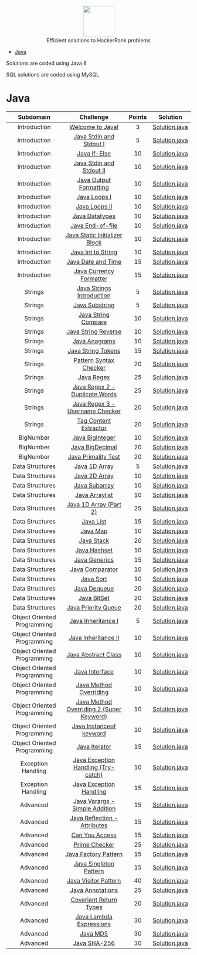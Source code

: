 <p align="center">
    <a href="https://www.hackerrank.com/mohitrajvardhan17">
        <img height=85 src="https://d3keuzeb2crhkn.cloudfront.net/hackerrank/assets/styleguide/logo_wordmark-f5c5eb61ab0a154c3ed9eda24d0b9e31.svg">
    </a>
    <br>Efficient solutions to HackerRank problems
</p>

* [Java](#java)

Solutions are coded using Java 8

SQL solutions are coded using MySQL

# Java

|          Subdomain          |                                                         Challenge                                                        | Points |                                                                                         Solution                                                                                        |
|:---------------------------:|:------------------------------------------------------------------------------------------------------------------------:|:------:|:---------------------------------------------------------------------------------------------------------------------------------------------------------------------------------------:|
|         Introduction        | [Welcome to Java!](https://www.hackerrank.com/challenges/welcome-to-java)                                                |    3   | [Solution.java](https://github.com/mohitrajvardhan17/HackerRank/blob/master/Java/Introduction/1.%20Welcome%20to%20Java!/Solution.java)                                                  |
|         Introduction        | [Java Stdin and Stdout I](https://www.hackerrank.com/challenges/java-stdin-and-stdout-1)                                 |    5   | [Solution.java](https://github.com/mohitrajvardhan17/HackerRank/blob/master/Java/Introduction/2.%20Java%20Stdin%20and%20Stdout%20I/Solution.java)                                       |
|         Introduction        | [Java If-Else](https://www.hackerrank.com/challenges/java-if-else)                                                       |   10   | [Solution.java](https://github.com/mohitrajvardhan17/HackerRank/blob/master/Java/Introduction/3.%20Java%20If-Else/Solution.java)                                                        |
|         Introduction        | [Java Stdin and Stdout II](https://www.hackerrank.com/challenges/java-stdin-stdout)                                      |   10   | [Solution.java](https://github.com/mohitrajvardhan17/HackerRank/blob/master/Java/Introduction/4.%20Java%20Stdin%20and%20Stdout%20II/Solution.java)                                      |
|         Introduction        | [Java Output Formatting](https://www.hackerrank.com/challenges/java-output-formatting)                                   |   10   | [Solution.java](https://github.com/mohitrajvardhan17/HackerRank/blob/master/Java/Introduction/8.%20Java%20Output%20Formatting/Solution.java)                                            |
|         Introduction        | [Java Loops I](https://www.hackerrank.com/challenges/java-loops-i)                                                       |   10   | [Solution.java](https://github.com/mohitrajvardhan17/HackerRank/blob/master/Java/Introduction/5.%20Java%20Loops%20I/Solution.java)                                                      |  
|         Introduction        | [Java Loops II](https://www.hackerrank.com/challenges/java-loops)                                                        |   10   | [Solution.java](https://github.com/mohitrajvardhan17/HackerRank/blob/master/Java/Introduction/6.%20Java%20Loops%20II/Solution.java)                                                     |
|         Introduction        | [Java Datatypes](https://www.hackerrank.com/challenges/java-datatypes)                                                   |   10   | [Solution.java](https://github.com/mohitrajvardhan17/HackerRank/tree/master/Java/Introduction/7.%20Java%20Datatypes/Solution.java)                                                      |
|         Introduction        | [Java End-of-file](https://www.hackerrank.com/challenges/java-end-of-file)                                               |   10   | [Solution.java](https://github.com/mohitrajvardhan17/HackerRank/blob/master/Java/Introduction/9.%20Java%20End-of-file/Solution.java)                                                    |
|         Introduction        | [Java Static Initializer Block](https://www.hackerrank.com/challenges/java-static-initializer-block)                     |   10   | [Solution.java](https://github.com/mohitrajvardhan17/HackerRank/blob/master/Java/Introduction/10.%20Java%20Static%20Initializer%20Block/Solution.java)                                  |
|         Introduction        | [Java Int to String](https://www.hackerrank.com/challenges/java-int-to-string)                                           |   10   | [Solution.java](https://github.com/mohitrajvardhan17/HackerRank/blob/master/Java/Introduction/11.%20Java%20Int%20to%20String/Solution.java)                                             |
|         Introduction        | [Java Date and Time](https://www.hackerrank.com/challenges/java-date-and-time)                                           |   15   | [Solution.java](https://github.com/mohitrajvardhan17/HackerRank/blob/master/Java/Introduction/12.%20Java%20Date%20and%20Time/Solution.java)                                             |
|         Introduction        | [Java Currency Formatter](https://www.hackerrank.com/challenges/java-currency-formatter)                                 |   15   | [Solution.java](https://github.com/mohitrajvardhan17/HackerRank/blob/master/Java/Introduction/13.%20Java%20Currency%20Formatter/Solution.java)                                          |
|           Strings           | [Java Strings Introduction](https://www.hackerrank.com/challenges/java-strings-introduction)                             |    5   | [Solution.java](https://github.com/mohitrajvardhan17/HackerRank/blob/master/Java/Strings/1.%20Java%20Strings%20Introduction/Solution.java)                                              |
|           Strings           | [Java Substring](https://www.hackerrank.com/challenges/java-substring)                                                   |    5   | [Solution.java](https://github.com/mohitrajvardhan17/HackerRank/blob/master/Java/Strings/2.%20Java%20Substring/Solution.java)                                                           |
|           Strings           | [Java String Compare](https://www.hackerrank.com/challenges/java-string-compare)                                         |   10   | [Solution.java](https://github.com/mohitrajvardhan17/HackerRank/blob/master/Java/Strings/3.%20Java%20Substring%20Comparisons/Solution.java)                                             |
|           Strings           | [Java String Reverse](https://www.hackerrank.com/challenges/java-string-reverse)                                         |   10   | [Solution.java](https://github.com/mohitrajvardhan17/HackerRank/blob/master/Java/Strings/4.%20Java%20String%20Reverse/Solution.java)                                                    |
|           Strings           | [Java Anagrams](https://www.hackerrank.com/challenges/java-anagrams)                                                     |   10   | [Solution.java](https://github.com/mohitrajvardhan17/HackerRank/tree/master/Java/Strings/5.%20Java%20Anagrams)                                                                          |
|           Strings           | [Java String Tokens](https://www.hackerrank.com/challenges/java-string-tokens)                                           |   15   | [Solution.java](https://github.com/mohitrajvardhan17/HackerRank/blob/master/Java/Strings/6.%20Java%20String%20Tokens/Solution.java)                                                     |
|           Strings           | [Pattern Syntax Checker](https://www.hackerrank.com/challenges/pattern-syntax-checker)                                   |   20   | [Solution.java](https://github.com/mohitrajvardhan17/HackerRank/blob/master/Java/Strings/7.%20Pattern%20Syntax%20Checker/Solution.java)                                                 |
|           Strings           | [Java Regex](https://www.hackerrank.com/challenges/java-regex)                                                           |   25   | [Solution.java](https://github.com/mohitrajvardhan17/HackerRank/blob/master/Java/Strings/8.%20Java%20Regex/Solution.java)                                                               |
|           Strings           | [Java Regex 2 - Duplicate Words](https://www.hackerrank.com/challenges/duplicate-word)                                   |   25   | [Solution.java](https://github.com/mohitrajvardhan17/HackerRank/blob/master/Java/Strings/9.%20Java%20Regex%202%20-%20Duplicate%20Words/Solution.java)                                   |
|           Strings           | [Java Regex 3 - Username Checker](https://www.hackerrank.com/challenges/valid-username-checker)                          |   20   | [Solution.java](https://github.com/mohitrajvardhan17/HackerRank/blob/master/Java/Strings/10.%20Java%20Regex%203%20-%20Username%20Checker/Solution.java)                                 |
|           Strings           | [Tag Content Extractor](https://www.hackerrank.com/challenges/tag-content-extractor)                                     |   20   | [Solution.java](https://github.com/mohitrajvardhan17/HackerRank/blob/master/Java/Strings/11.%20Tag%20Content%20Extractor/Solution.java)                                                 |
|          BigNumber          | [Java BigInteger](https://www.hackerrank.com/challenges/java-biginteger)                                                 |   10   | [Solution.java](https://github.com/mohitrajvardhan17/HackerRank/blob/master/Java/BigNumber/1.%20Java%20BigDecimal/Solution.java)                                                        |
|          BigNumber          | [Java BigDecimal](https://www.hackerrank.com/challenges/java-bigdecimal)                                                 |   20   | [Solution.java](https://github.com/mohitrajvardhan17/HackerRank/blob/master/Java/BigNumber/2.%20Java%20Primality%20Test/Solution.java)                                                  |
|          BigNumber          | [Java Primality Test](https://www.hackerrank.com/challenges/java-primality-test)                                         |   20   | [Solution.java](https://github.com/mohitrajvardhan17/HackerRank/blob/master/Java/BigNumber/3.%20Java%20BigInteger/Solution.java)                                                        |
|       Data Structures       | [Java 1D Array](https://www.hackerrank.com/challenges/java-1d-array-introduction)                                        |    5   | [Solution.java](https://github.com/mohitrajvardhan17/HackerRank/blob/master/Java/Data%20Structures/1.%20Java%201D%20Array/Solution.java)                                                |
|       Data Structures       | [Java 2D Array](https://www.hackerrank.com/challenges/java-2d-array)                                                     |   10   | [Solution.java](https://github.com/mohitrajvardhan17/HackerRank/blob/master/Java/Data%20Structures/2.%20Java%202D%20Array/Solution.java)                                                |
|       Data Structures       | [Java Subarray](https://www.hackerrank.com/challenges/java-negative-subarray)                                            |   10   | [Solution.java](https://github.com/mohitrajvardhan17/HackerRank/blob/master/Java/Data%20Structures/3.%20Java%20Subarray/Solution.java)                                                  |
|       Data Structures       | [Java Arraylist](https://www.hackerrank.com/challenges/java-arraylist)                                                   |   10   | [Solution.java](https://github.com/mohitrajvardhan17/HackerRank/blob/master/Java/Data%20Structures/4.%20Java%20Arraylist/Solution.java)                                                 |
|       Data Structures       | [Java 1D Array (Part 2)](https://www.hackerrank.com/challenges/java-1d-array)                                            |   25   | [Solution.java](https://github.com/mohitrajvardhan17/HackerRank/blob/master/Java/Data%20Structures/5.%20Java%201D%20Array%20(Part%202)/Solution.java)                                   |
|       Data Structures       | [Java List](https://www.hackerrank.com/challenges/java-list)                                                             |   15   | [Solution.java](https://github.com/mohitrajvardhan17/HackerRank/blob/master/Java/Data%20Structures/6.%20Java%20List/Solution.java)                                                      |
|       Data Structures       | [Java Map](https://www.hackerrank.com/challenges/phone-book)                                                             |   10   | [Solution.java](https://github.com/mohitrajvardhan17/HackerRank/blob/master/Java/Data%20Structures/7.%20Java%20Map/Solution.java)                                                       |
|       Data Structures       | [Java Stack](https://www.hackerrank.com/challenges/java-stack)                                                           |   20   | [Solution.java](https://github.com/mohitrajvardhan17/HackerRank/blob/master/Java/Data%20Structures/8.%20Java%20Stack/Solution.java)                                                     |
|       Data Structures       | [Java Hashset](https://www.hackerrank.com/challenges/java-hashset)                                                       |   10   | [Solution.java](https://github.com/mohitrajvardhan17/HackerRank/blob/master/Java/Data%20Structures/9.%20Java%20Hashset/Solution.java)                                                   |
|       Data Structures       | [Java Generics](https://www.hackerrank.com/challenges/java-generics)                                                     |   15   | [Solution.java](https://github.com/mohitrajvardhan17/HackerRank/blob/master/Java/Data%20Structures/10.%20Java%20Generics/Solution.java)                                                 |
|       Data Structures       | [Java Comparator](https://www.hackerrank.com/challenges/java-comparator)                                                 |   10   | [Solution.java](https://github.com/mohitrajvardhan17/HackerRank/blob/master/Java/Data%20Structures/11.%20Java%20Comparator/Solution.java)                                               |
|       Data Structures       | [Java Sort](https://www.hackerrank.com/challenges/java-sort)                                                             |   10   | [Solution.java](https://github.com/mohitrajvardhan17/HackerRank/blob/master/Java/Data%20Structures/12.%20Java%20Sort/Solution.java)                                                     |
|       Data Structures       | [Java Dequeue](https://www.hackerrank.com/challenges/java-dequeue)                                                       |   20   | [Solution.java](https://github.com/mohitrajvardhan17/HackerRank/blob/master/Java/Data%20Structures/13.%20Java%20Dequeue/Solution.java)                                                  |
|       Data Structures       | [Java BitSet](https://www.hackerrank.com/challenges/java-bitset)                                                         |   20   | [Solution.java](https://github.com/mohitrajvardhan17/HackerRank/blob/master/Java/Data%20Structures/14.%20Java%20BitSet/Solution.java)                                                   |
|       Data Structures       | [Java Priority Queue](https://www.hackerrank.com/challenges/java-priority-queue)                                         |   20   | [Solution.java](https://github.com/mohitrajvardhan17/HackerRank/blob/master/Java/Data%20Structures/15.%20Java%20Priority%20Queue/Solution.java)                                         |
| Object Oriented Programming | [Java Inheritance I](https://www.hackerrank.com/challenges/java-inheritance-1)                                           |    5   | [Solution.java](https://github.com/mohitrajvardhan17/HackerRank/blob/master/Java/Object%20Oriented%20Programming/1.%20Java%20Inheritance%20I/Solution.java)                             |
| Object Oriented Programming | [Java Inheritance II](https://www.hackerrank.com/challenges/java-inheritance-2)                                          |   10   | [Solution.java](/Object%20Oriented%20Programming/Java%20Inheritance%20II/Solution.java)                            |
| Object Oriented Programming | [Java Abstract Class](https://www.hackerrank.com/challenges/java-abstract-class)                                         |   10   | [Solution.java](https://github.com/mohitrajvardhan17/HackerRank/blob/master/Java/Object%20Oriented%20Programming/3.%20Java%20Abstract%20Class/Solution.java)                            |
| Object Oriented Programming | [Java Interface](https://www.hackerrank.com/challenges/java-interface)                                                   |   10   | [Solution.java](https://github.com/mohitrajvardhan17/HackerRank/blob/master/Java/Object%20Oriented%20Programming/4.%20Java%20Interface/Solution.java)                                   |
| Object Oriented Programming | [Java Method Overriding](https://www.hackerrank.com/challenges/java-method-overriding)                                   |   10   | [Solution.java](https://github.com/mohitrajvardhan17/HackerRank/blob/master/Java/Object%20Oriented%20Programming/5.%20Java%20Method%20Overriding/Solution.java)                         |
| Object Oriented Programming | [Java Method Overriding 2 (Super Keyword)](https://www.hackerrank.com/challenges/java-method-overriding-2-super-keyword) |   10   | [Solution.java](https://github.com/mohitrajvardhan17/HackerRank/blob/master/Java/Object%20Oriented%20Programming/6.%20Java%20Method%20Overriding%202%20(Super%20Keyword)/Solution.java) |
| Object Oriented Programming | [Java Instanceof keyword](https://www.hackerrank.com/challenges/java-instanceof-keyword)                                 |   10   | [Solution.java](https://github.com/mohitrajvardhan17/HackerRank/blob/master/Java/Object%20Oriented%20Programming/7.%20Java%20Instanceof%20keyword/Solution.java)                        |
| Object Oriented Programming | [Java Iterator](https://www.hackerrank.com/challenges/java-iterator)                                                     |   15   | [Solution.java](https://github.com/mohitrajvardhan17/HackerRank/blob/master/Java/Object%20Oriented%20Programming/8.%20Java%20Iterator/Solution.java)                                    |
|      Exception Handling     | [Java Exception Handling (Try-catch)](https://www.hackerrank.com/challenges/java-exception-handling-try-catch)           |   10   | [Solution.java](https://github.com/mohitrajvardhan17/HackerRank/blob/master/Java/Exception%20Handling/1.%20Java%20Exception%20Handling%20(Try-catch)/Solution.java)                     |
|      Exception Handling     | [Java Exception Handling](https://www.hackerrank.com/challenges/java-exception-handling)                                 |   15   | [Solution.java](https://github.com/mohitrajvardhan17/HackerRank/blob/master/Java/Exception%20Handling/2.%20Java%20Exception%20Handling/Solution.java)                                   |
|           Advanced          | [Java Varargs - Simple Addition](https://www.hackerrank.com/challenges/simple-addition-varargs)                          |   15   | [Solution.java](https://github.com/mohitrajvardhan17/HackerRank/blob/master/Java/Advanced/1.%20Java%20Varargs%20-%20Simple%20Addition/Solution.java)                                    |
|           Advanced          | [Java Reflection - Attributes](https://www.hackerrank.com/challenges/java-reflection-attributes)                         |   15   | [Solution.java](https://github.com/mohitrajvardhan17/HackerRank/blob/master/Java/Advanced/2.%20Java%20Reflection%20-%20Attributes/Solution.java)                                        |
|           Advanced          | [Can You Access](https://www.hackerrank.com/challenges/can-you-access)                                                   |   15   | [Solution.java](https://github.com/mohitrajvardhan17/HackerRank/blob/master/Java/Advanced/3.%20Can%20You%20Access/Solution.java)                                                        |
|           Advanced          | [Prime Checker](https://www.hackerrank.com/challenges/prime-checker)                                                     |   25   | [Solution.java](https://github.com/mohitrajvardhan17/HackerRank/blob/master/Java/Advanced/4.%20Prime%20Checker/Solution.java)                                                           |
|           Advanced          | [Java Factory Pattern](https://www.hackerrank.com/challenges/java-factory)                                               |   15   | [Solution.java](https://github.com/mohitrajvardhan17/HackerRank/blob/master/Java/Advanced/5.%20Java%20Factory%20Pattern/Solution.java)                                                  |
|           Advanced          | [Java Singleton Pattern](https://www.hackerrank.com/challenges/java-singleton)                                           |   15   | [Solution.java](https://github.com/mohitrajvardhan17/HackerRank/blob/master/Java/Advanced/6.%20Java%20Singleton%20Pattern/Solution.java)                                                |
|           Advanced          | [Java Visitor Pattern](https://www.hackerrank.com/challenges/java-vistor-pattern)                                        |   40   | [Solution.java](https://github.com/mohitrajvardhan17/HackerRank/blob/master/Java/Advanced/7.%20Java%20Visitor%20Pattern/Solution.java)                                                  |
|           Advanced          | [Java Annotations](https://www.hackerrank.com/challenges/java-annotations)                                               |   25   | [Solution.java](https://github.com/mohitrajvardhan17/HackerRank/blob/master/Java/Advanced/8.%20Java%20Annotations/Solution.java)                                                        |
|           Advanced          | [Covariant Return Types](https://www.hackerrank.com/challenges/java-covariance)                                          |   20   | [Solution.java](https://github.com/mohitrajvardhan17/HackerRank/blob/master/Java/Advanced/9.%20Covariant%20Return%20Types/Solution.java)                                                |
|           Advanced          | [Java Lambda Expressions](https://www.hackerrank.com/challenges/java-lambda-expressions)                                 |   30   | [Solution.java](https://github.com/mohitrajvardhan17/HackerRank/blob/master/Java/Advanced/10.%20Java%20Lambda%20Expressions/Solution.java)                                              |
|           Advanced          | [Java MD5](https://www.hackerrank.com/challenges/java-md5)                                                               |   30   | [Solution.java](https://github.com/mohitrajvardhan17/HackerRank/blob/master/Java/Advanced/11.%20Java%20MD5/Solution.java)                                                               |
|           Advanced          | [Java SHA-256](https://www.hackerrank.com/challenges/sha-256)                                                            |   30   | [Solution.java](https://github.com/mohitrajvardhan17/HackerRank/blob/master/Java/Advanced/12.%20Java%20SHA-256/Solution.java)                                                           |


